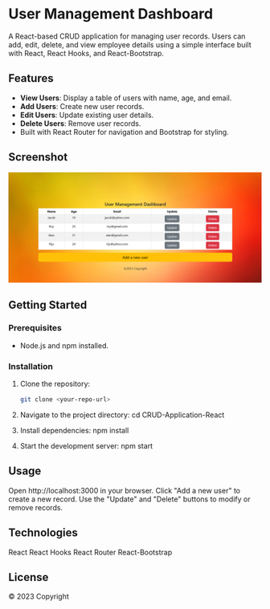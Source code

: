 # User Management Dashboard

A React-based CRUD application for managing user records. Users can add, edit, delete, and view employee details using a simple interface built with React, React Hooks, and React-Bootstrap.

## Features
- **View Users**: Display a table of users with name, age, and email.
- **Add Users**: Create new user records.
- **Edit Users**: Update existing user details.
- **Delete Users**: Remove user records.
- Built with React Router for navigation and Bootstrap for styling.

## Screenshot
![User Management Dashboard](screenshot.png)

## Getting Started
### Prerequisites
- Node.js and npm installed.

### Installation
1. Clone the repository:
   ```bash
   git clone <your-repo-url>

2. Navigate to the project directory:
   cd CRUD-Application-React

3. Install dependencies:
    npm install

4. Start the development server:
    npm start

## Usage
Open http://localhost:3000 in your browser.
Click "Add a new user" to create a new record.
Use the "Update" and "Delete" buttons to modify or remove records.

## Technologies
React
React Hooks
React Router
React-Bootstrap

## License
© 2023 Copyright